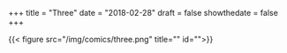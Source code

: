 +++
title = "Three"
date = "2018-02-28"
draft = false
showthedate = false
+++

{{< figure src="/img/comics/three.png" title="" id="">}}